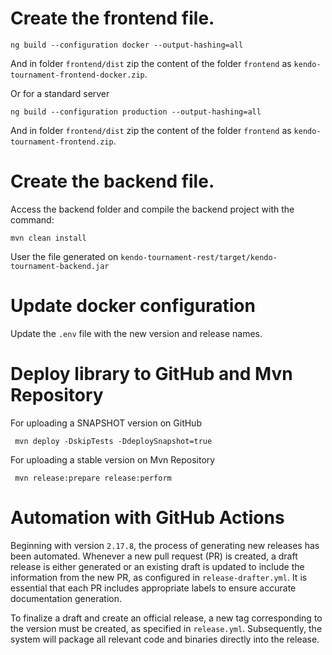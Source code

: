 # Create the frontend file.

```
ng build --configuration docker --output-hashing=all
```

And in folder `frontend/dist` zip the content of the folder `frontend` as `kendo-tournament-frontend-docker.zip`.

Or for a standard server

```
ng build --configuration production --output-hashing=all
```

And in folder `frontend/dist` zip the content of the folder `frontend` as `kendo-tournament-frontend.zip`.

# Create the backend file.

Access the backend folder and compile the backend project with the command:

```
mvn clean install
```

User the file generated on `kendo-tournament-rest/target/kendo-tournament-backend.jar`

# Update docker configuration

Update the `.env` file with the new version and release names.

# Deploy library to GitHub and Mvn Repository

For uploading a SNAPSHOT version on GitHub

```
 mvn deploy -DskipTests -DdeploySnapshot=true
```

For uploading a stable version on Mvn Repository

```
 mvn release:prepare release:perform
```

# Automation with GitHub Actions

Beginning with version `2.17.8`, the process of generating new releases has been automated.
Whenever a new pull request (PR) is created, a draft release is either generated or an existing draft is updated to include the information from the new PR,
as configured in `release-drafter.yml`.
It is essential that each PR includes appropriate labels to ensure accurate documentation generation.

To finalize a draft and create an official release, a new tag corresponding to the version must be created, as specified in `release.yml`.
Subsequently, the system will package all relevant code and binaries directly into the release.